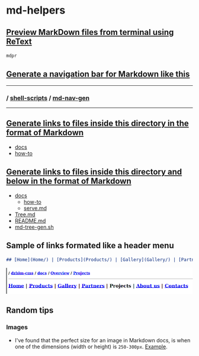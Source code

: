 # md-helpers

## [Preview MarkDown files from terminal using ReText](https://github.com/janis-rullis/shell-scripts/blob/master/mdpr.sh)

```bash
mdpr
```

## [Generate a navigation bar for Markdown like this](https://github.com/janis-rullis/shell-scripts/tree/master/md-nav-gen)

-----------------------------------------------------------------------------------

### / [shell-scripts](../) / [md-nav-gen](.)

-----------------------------------------------------------------------------------

## [Generate links to files inside this directory in the format of Markdown](https://github.com/janis-rullis/shell-scripts/tree/master/md-ls-gen)

* [docs](./docs)
* [how-to](./docs/how-to)

## [Generate links to files inside this directory and below in the format of Markdown](https://github.com/janis-rullis/shell-scripts/tree/master/md-tree-gen)

 * [docs](./docs)
   * [how-to](./docs/how-to)
   * [serve.md](./docs/how-to/serve.md)
 * [Tree.md](./Tree.md)
 * [README.md](./README.md)
 * [md-tree-gen.sh](./md-tree-gen.sh)

## Sample of links formated like a header menu

```markdown
## [Home](Home/) | [Products](Products/) | [Gallery](Gallery/) | [Partners](Partners/) | Projects | [About us](About-us/) | [Contacts](Contacts/)
```

![image](images/header-menu.png)

## Random tips

### Images

* I've found that the perfect size for an image in Markdown docs, is when one of
 the dimensions (width or height) is `250-300px`. [Example](https://github.com/janis-rullis/construction/blob/master/Door-locks.md).
